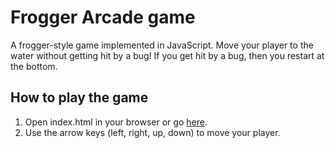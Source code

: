 # Frogger Arcade game
A frogger-style game implemented in JavaScript. Move your player to the water without getting hit by a bug! If you get hit by a bug, then you restart at the bottom.

## How to play the game
1. Open index.html in your browser or go [here](https://gzeegz.github.io/arcade-game-clone/).
2. Use the arrow keys (left, right, up, down) to move your player.
